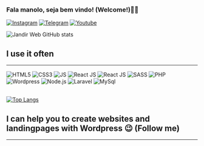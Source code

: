 ### Fala manolo, seja bem vindo! (Welcome!)✌🏽

[![Instagram](https://img.shields.io/badge/Instagram-E4405F?style=for-the-badge&logo=instagram&logoColor=white)](https://www.instagram.com/jandir_moreira/)
[![Telegram](https://img.shields.io/badge/Telegram-2CA5E0?style=for-the-badge&logo=telegram&logoColor=white)](https://t.me/devwordpress)
[![Youtube](https://img.shields.io/badge/YouTube-FF0000?style=for-the-badge&logo=youtube&logoColor=white)](https://www.youtube.com/channel/UC9S1HTC-n5699iPxoSsdllQ)

![Jandir Web GitHub stats](https://github-readme-stats.vercel.app/api?username=JandirWeb&show_icons=true&bg_color=00000000)

## I use it often
------------------
<div style="display: inline-block">
<img align="center" alt="HTML5" src="https://img.shields.io/badge/HTML5-E34F26?style=for-the-badge&logo=html5&logoColor=white">
<img align="center" alt="CSS3" src="https://img.shields.io/badge/CSS3-1572B6?style=for-the-badge&logo=css3&logoColor=white">
<img align="center" alt="JS" src="https://img.shields.io/badge/JavaScript-323330?style=for-the-badge&logo=javascript&logoColor=F7DF1E">
<img align="center" alt="React JS" src="https://img.shields.io/badge/react%20-%2320232a.svg?&style=for-the-badge&logo=react&logoColor=%2361DAFB"/>
<img align="center" alt="React JS" src="https://img.shields.io/badge/react%20-%2320232a.svg?&style=for-the-badge&logo=react&logoColor=%2361DAFB](https://img.shields.io/badge/typescript%20-%23007ACC.svg?&style=for-the-badge&logo=typescript&logoColor=white)"/>
<img align="center" alt="SASS" src="https://img.shields.io/badge/Sass-CC6699?style=for-the-badge&logo=sass&logoColor=white">
<img align="center" alt="PHP" src="https://img.shields.io/badge/PHP-777BB4?style=for-the-badge&logo=php&logoColor=white">
<img align="center" alt="Wordpress" src="https://img.shields.io/badge/Wordpress-21759B?style=for-the-badge&logo=wordpress&logoColor=white">
<img align="center" alt="Node.js" src="https://img.shields.io/badge/Node.js-43853D?style=for-the-badge&logo=node.js&logoColor=white">
<img align="center" alt="Laravel" src="https://img.shields.io/badge/Laravel-FF2D20?style=for-the-badge&logo=laravel&logoColor=white">
<img align="center" alt="MySql" src="https://img.shields.io/badge/MySQL-005C84?style=for-the-badge&logo=mysql&logoColor=white"><br /><br />
</div>

[![Top Langs](https://github-readme-stats.vercel.app/api/top-langs/?username=JandirWeb&layout=compact)](https://github.com/JandirWeb/github-readme-stats)


## I can help you to create websites and landingpages with Wordpress 😉 (Follow me)
------------------
